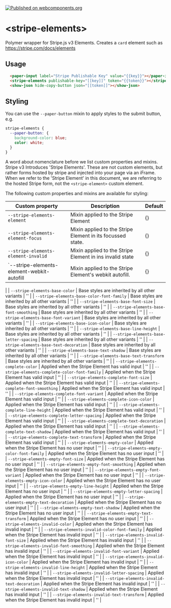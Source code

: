 [![Published on webcomponents.org](https://img.shields.io/badge/webcomponents.org-published-blue.svg)](https://www.webcomponents.org/element/bennypowers/stripe-elements)

# \<stripe-elements\>

Polymer wrapper for Stripe.js v3 Elements. Creates a `card` element such as https://stripe.com/docs/elements

## Usage
<!--
```
<custom-element-demo>
  <template>
    <link rel="import" href="../paper-input/paper-input.html">
    <link rel="import" href="../show-json/show-json.html">
    <link rel="import" href="stripe-elements.html">
    <template is="dom-bind">
      <next-code-block></next-code-block>
    </template>
  </template>
</custom-element-demo>
```
-->
```html
  <paper-input label="Stripe Publishable Key" value="{{key}}"></paper-input>
  <stripe-elements publishable-key="[[key]]" token="{{token}}"></stripe-elements>
  <show-json hide-copy-button json="[[token]]"></show-json>
```

## Styling

You can use the `--paper-button` mixin to apply styles to the submit button, e.g.

```css
stripe-elements {
  --paper-button: {
    background-color: blue;
    color: white;
  }
}
```

A word about nomenclature before we list custom properties and mixins. Stripe v3
Introduces 'Stripe Elements'. These are not custom elements, but rather forms
hosted by stripe and injected into your page via an iFrame. When we refer to the
'Stripe Element' in this document, we are referring to the hosted Stripe form,
not the `<stripe-element>` custom element.

The following custom properties and mixins are available for styling:

| Custom property | Description | Default |
| --- | --- | --- |
| `--stripe-elements-element` | Mixin applied to the Stripe Element | {} |
| `--stripe-elements-element-focus` | Mixin applied to the Stripe Element in its focussed state. | {} |
| `--stripe-elements-element-invalid` | Mixin applied to the Stripe Element in ins invalid state | {} |
| `--stripe-elements-element-webkit-autofill | Mixin applied to the Stripe Element's webkit autofill. | {} |
|
| `--stripe-elements-base-color` | Base styles are inherited by all other variants | '' |
| `--stripe-elements-base-color-font-family` | Base styles are inherited by all other variants | '' |
| `--stripe-elements-base-font-size` | Base styles are inherited by all other variants | '' |
| `--stripe-elements-base-font-smoothing` | Base styles are inherited by all other variants | '' |
| `--stripe-elements-base-font-variant` | Base styles are inherited by all other variants | '' |
| `--stripe-elements-base-icon-color` | Base styles are inherited by all other variants | '' |
| `--stripe-elements-base-line-height` | Base styles are inherited by all other variants | '' |
| `--stripe-elements-base-letter-spacing` | Base styles are inherited by all other variants | '' |
| `--stripe-elements-base-text-decoration` | Base styles are inherited by all other variants | '' |
| `--stripe-elements-base-text-shadow` | Base styles are inherited by all other variants | '' |
| `--stripe-elements-base-text-transform` | Base styles are inherited by all other variants | '' |
| `--stripe-elements-complete-color` | Applied when the Stripe Element has valid input | '' |
| `--stripe-elements-complete-color-font-family` | Applied when the Stripe Element has valid input | '' |
| `--stripe-elements-complete-font-size` | Applied when the Stripe Element has valid input | '' |
| `--stripe-elements-complete-font-smoothing` | Applied when the Stripe Element has valid input | '' |
| `--stripe-elements-complete-font-variant` | Applied when the Stripe Element has valid input | '' |
| `--stripe-elements-complete-icon-color` | Applied when the Stripe Element has valid input | '' |
| `--stripe-elements-complete-line-height` | Applied when the Stripe Element has valid input | '' |
| `--stripe-elements-complete-letter-spacing` | Applied when the Stripe Element has valid input | '' |
| `--stripe-elements-complete-text-decoration` | Applied when the Stripe Element has valid input | '' |
| `--stripe-elements-complete-text-shadow` | Applied when the Stripe Element has valid input | '' |
| `--stripe-elements-complete-text-transform` | Applied when the Stripe Element has valid input | '' |
| `--stripe-elements-empty-color` | Applied when the Stripe Element has no user input | '' |
| `--stripe-elements-empty-color-font-family` | Applied when the Stripe Element has no user input | '' |
| `--stripe-elements-empty-font-size` | Applied when the Stripe Element has no user input | '' |
| `--stripe-elements-empty-font-smoothing` | Applied when the Stripe Element has no user input | '' |
| `--stripe-elements-empty-font-variant` | Applied when the Stripe Element has no user input | '' |
| `--stripe-elements-empty-icon-color` | Applied when the Stripe Element has no user input | '' |
| `--stripe-elements-empty-line-height` | Applied when the Stripe Element has no user input | '' |
| `--stripe-elements-empty-letter-spacing` | Applied when the Stripe Element has no user input | '' |
| `--stripe-elements-empty-text-decoration` | Applied when the Stripe Element has no user input | '' |
| `--stripe-elements-empty-text-shadow` | Applied when the Stripe Element has no user input | '' |
| `--stripe-elements-empty-text-transform` | Applied when the Stripe Element has no user input | '' |
| `--stripe-elements-invalid-color` | Applied when the Stripe Element has invalid input | '' |
| `--stripe-elements-invalid-color-font-family` | Applied when the Stripe Element has invalid input | '' |
| `--stripe-elements-invalid-font-size` | Applied when the Stripe Element has invalid input | '' |
| `--stripe-elements-invalid-font-smoothing` | Applied when the Stripe Element has invalid input | '' |
| `--stripe-elements-invalid-font-variant` | Applied when the Stripe Element has invalid input | '' |
| `--stripe-elements-invalid-icon-color` | Applied when the Stripe Element has invalid input | '' |
| `--stripe-elements-invalid-line-height` | Applied when the Stripe Element has invalid input | '' |
| `--stripe-elements-invalid-letter-spacing` | Applied when the Stripe Element has invalid input | '' |
| `--stripe-elements-invalid-text-decoration` | Applied when the Stripe Element has invalid input | '' |
| `--stripe-elements-invalid-text-shadow` | Applied when the Stripe Element has invalid input | '' |
| `--stripe-elements-invalid-text-transform` | Applied when the Stripe Element has invalid input | '' |

